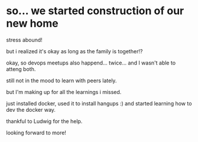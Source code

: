 # so... we started construction of our new home

stress abound!

but i realized it's okay as long as the family is together!?

okay, so devops meetups also happend... twice... and I wasn't able to atteng both.

still not in the mood to learn with peers lately.

but I'm making up for all the learnings i missed.

just installed docker, used it to install hangups :) and started learning how to dev the docker way.

thankful to Ludwig for the help.

looking forward to more!
